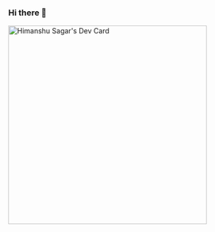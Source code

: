 ### Hi there 👋

<!--
**himanshu-sagar/himanshu-sagar** is a ✨ _special_ ✨ repository because its `README.md` (this file) appears on your GitHub profile.

Here are some ideas to get you started:

- 🔭 I’m currently working on ...
- 🌱 I’m currently learning ...
- 👯 I’m looking to collaborate on ...
- 🤔 I’m looking for help with ...
- 💬 Ask me about ...
- 📫 How to reach me: ...
- 😄 Pronouns: ...
- ⚡ Fun fact: ...
-->



<a href="https://app.daily.dev/sagar_himanshu"><img src="https://api.daily.dev/devcards/7c4d89caaad245718bbdfc9ced3c3a2a.png?r=krh" width="400" alt="Himanshu Sagar's Dev Card"/></a>
